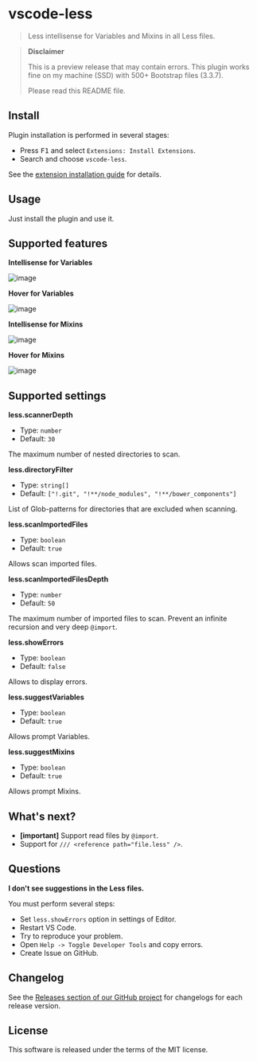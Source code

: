 # vscode-less

> Less intellisense for Variables and Mixins in all Less files.

> **Disclaimer**
>
> This is a preview release that may contain errors. This plugin works fine on my machine (SSD) with 500+ Bootstrap files (3.3.7).
>
> Please read this README file.

## Install

Plugin installation is performed in several stages:

  * Press <kbd>F1</kbd> and select `Extensions: Install Extensions`.
  * Search and choose `vscode-less`.

See the [extension installation guide](https://code.visualstudio.com/docs/editor/extension-gallery) for details.

## Usage

Just install the plugin and use it.

## Supported features

**Intellisense for Variables**

![image](https://cloud.githubusercontent.com/assets/7034281/19390685/d4237550-9231-11e6-88d3-852d47bc1ae5.png)

**Hover for Variables**

![image](https://cloud.githubusercontent.com/assets/7034281/19390703/ec3310d8-9231-11e6-93fa-025c68a2dee7.png)

**Intellisense for Mixins**

![image](https://cloud.githubusercontent.com/assets/7034281/19390713/fa03fe2a-9231-11e6-8286-ae99669963d1.png)

**Hover for Mixins**

![image](https://cloud.githubusercontent.com/assets/7034281/19390728/065f0138-9232-11e6-967f-497ceb57ecf9.png)

## Supported settings

**less.scannerDepth**

  * Type: `number`
  * Default: `30`

The maximum number of nested directories to scan.

**less.directoryFilter**

  * Type: `string[]`
  * Default: `["!.git", "!**/node_modules", "!**/bower_components"]`

List of Glob-patterns for directories that are excluded when scanning.

**less.scanImportedFiles**

  * Type: `boolean`
  * Default: `true`

Allows scan imported files.

**less.scanImportedFilesDepth**

  * Type: `number`
  * Default: `50`

The maximum number of imported files to scan. Prevent an infinite recursion and very deep `@import`.

**less.showErrors**

  * Type: `boolean`
  * Default: `false`

Allows to display errors.

**less.suggestVariables**

  * Type: `boolean`
  * Default: `true`

Allows prompt Variables.

**less.suggestMixins**

  * Type: `boolean`
  * Default: `true`

Allows prompt Mixins.

## What's next?

  * **[important]** Support read files by `@import`.
  * Support for `/// <reference path="file.less" />`.

## Questions

**I don't see suggestions in the Less files.**

You must perform several steps:

  * Set `less.showErrors` option in settings of Editor.
  * Restart VS Code.
  * Try to reproduce your problem.
  * Open `Help -> Toggle Developer Tools` and copy errors.
  * Create Issue on GitHub.

## Changelog

See the [Releases section of our GitHub project](https://github.com/mrmlnc/vscode-less/releases) for changelogs for each release version.

## License

This software is released under the terms of the MIT license.
